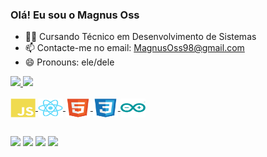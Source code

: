 ### Olá! Eu sou o Magnus Oss  

- 👨‍💻 Cursando Técnico em Desenvolvimento de Sistemas
- 📫 Contacte-me no email: MagnusOss98@gmail.com 
- 😄 Pronouns: ele/dele

<div align="display: center">
  <a href="https://github.com/MagOss27">
  <img height="180em" src="https://github-readme-stats.vercel.app/api?username=MagOss27&show_icons=true&theme=dracula&include_all_commits=true&count_private=true"/>
  <img height="170em" src="https://github-readme-stats.vercel.app/api/top-langs/?username=MagOss27&layout=compact&langs_count=7&theme=dracula"/>
</div>
    
<div style="display: inline_block"><br>
  <img align="center" alt="Mag-Js" height="30" width="40" src="https://raw.githubusercontent.com/devicons/devicon/master/icons/javascript/javascript-plain.svg">
  <img align="center" alt="Mag-React" height="30" width="40" src="https://raw.githubusercontent.com/devicons/devicon/master/icons/react/react-original.svg">
  <img align="center" alt="Mag-HTML" height="30" width="40" src="https://raw.githubusercontent.com/devicons/devicon/master/icons/html5/html5-original.svg">
  <img align="center" alt="Mag-CSS" height="30" width="40" src="https://raw.githubusercontent.com/devicons/devicon/master/icons/css3/css3-original.svg">
  <img align="center" alt="Mag-Arduino" height="30" width="40" src="https://raw.githubusercontent.com/devicons/devicon/master/icons/arduino/arduino-original.svg">
</div>

 ##
 
<div> 
  <a href="https://instagram.com/magnus_oss?igshid=MzMyNGUyNmU2YQ==" target="_blank"><img src="https://img.shields.io/badge/-Instagram-%23E4405F?style=for-the-badge&logo=instagram&logoColor=white" target="_blank"></a>
 <a href="https://wa.me/qr/XTC5WQI7CKBPC1"><img src="https://img.shields.io/badge/WhatsApp-25D366?style=for-the-badge&logo=whatsapp&logoColor=white" target="_blank"></a> 
  <a href = ""><img src="https://img.shields.io/badge/Gmail-D14836?style=for-the-badge&logo=gmail&logoColor=white" target="_blank"></a>
  <a href="" target="_blank"><img src="https://img.shields.io/badge/-LinkedIn-%230077B5?style=for-the-badge&logo=linkedin&logoColor=white" target="_blank"></a>  
  
</div>
